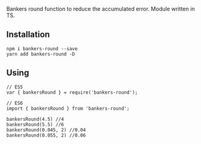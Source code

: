 Bankers round function to reduce the accumulated error. Module written in TS.

## Installation

	npm i bankers-round --save
	yarn add bankers-round -D


## Using

	// ES5
	var { bankersRound } = require('bankers-round');
	
	// ES6
	import { bankersRound } from 'bankers-round';

	bankersRound(4.5) //4
	bankersRound(5.5) //6
	bankersRound(0.045, 2) //0.04
	bankersRound(0.055, 2) //0.06
